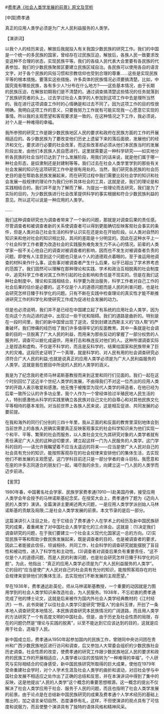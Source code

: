 #[费孝通《社会人类学发展的前景》原文及赏析](https://www.vrrw.net/wx/14721.html)

[中国]费孝通

真正的应用人类学必须是为广大人民利益服务的人类学。

【演讲词】

以我个人的经历来说，解放后我就投入有关我国少数民族的研究工作。我们的中国是一个统一的多民族的国家，曾经存在过民族压迫，解放后，各族人民一致要求改变这种不合理的状态，实现民族平等。我们的各级人民代表大会里要有各民族的代表参加，我们的少数民族聚居区要建立民族区域自治。各民族可以使用各自的语言文字，对于各个民族的风俗习惯和宗教信仰也受到合理的尊重……这些是实现民族平等的根本措施。要落实这些措施，许多具体的民族情况必须要搞清楚。比如，中国究竟有哪些民族，各有多少人?分布在什么地方?——这些基本情况，由于长期的民族压迫，在解放初期我们是不清楚的。通过调查搞清楚这些情况的任务就落到了民族研究者的头上。过去学过社会人类学的人参加到这项工作中去是理所当然的。我在进行这项调查工作时的心情确是和过去不同了。因为这项工作的目的性很明确，我明白这项工作的意义，只要我努力工作就有可能实现我一心愿意它实现的事情。所以我的主观愿望和客观要求是一致的。在这种情况之下工作，我必须说，对个人是一种难得的幸福。

我所参预的研究工作是跟少数民族地区人民的要求和政府在民族方面的工作的开展相适应的。各少数民族为了要改变他们历史上遗留下来的落后面貌，发展他们的经济和文化，要求进行必要的社会改革，而这些改革却必须从他们本民族当时的发展阶段出发，由他们本民族人民自愿进行。这里就需要这一种科学研究——如实地分析各民族的社会当时已达到了什么发展阶段，用我们的话来说，就是他们属于哪一种社会形态，是奴隶制还是封建制等等。我们过去在社会人类学里学到的那些有关社会发展的知识在这项研究工作中是很有用处的。当然，我们研究各民族的社会历史目的是在帮助各民族发展起来，而在研究过程中我们需要比较社会学的知识和社会发展一般规律的理论作为我们分析具体社会的工具，这就是说，我们的理论是和实践相结合的。我们并不是为了解而了解，为提出一些理论而去研究，我们是为了实际的目的，为少数民族进行社会改革提供科学的事实根据和符合少数民族利益的意见。所以这可以说是一种应用的人类学。

……

我们这种调查研究也为调查者带来了一个新的问题，那就是对调查后果的责任感。尽管调查者和被调查者新的关系使调查者可以得到更能确切反映客观社会事实的条件，但是人类对自己社会生活的科学认识实在还是处在开始阶段。以人类对自然的知识来和他对社会的知识相比较，其间的差距是十分明显的。因此在这种水平上一个社会科学工作者要为改造社会的实践服务难免发生力不从心的情况。前辈的人类学家一般不关心他自己的调查对被调查者的影响，因而也不发生对被调查者负责的问题。即使有人注意到这个问题也只是从个人的道德观点着眼的。至于谁运用他调查的材料来作什么事，这些事对被调查者产生什么后果，似乎已超出了学术界考虑的范围了。我们固然可以理解在那种理论和实践、学术和政治互相脱离的社会制度中，追究科学工作者对其工作所引起的社会影响和责任是不现实的。但是在我们这种社会制度中，理论和实践相结合，科学要为政治服务，科学工作者对自己工作的社会后果的估价是必要的。这不仅是个人的道德问题而是人民的利害问题，也是社会研究怎样日臻于科学化的问题。只有不断在实践中检查理论的真实性才能不断推进研究工作的科学化和使研究工作成为促进社会发展的动力。

但是也必须说明，我们并不是已经在中国建立起了有系统的应用社会人类学，因为在向这个方向迈进的途中，出现过一些干扰和阻碍。我们的道路是曲折的。特别是在一段时间里，我们的新中国曾出现了逆流，受到封建法西斯主义的“四人帮”的严重破坏。我们惨痛的经历给了我们许多值得牢记的反面教育。其中一条就是社会调查的目的一旦脱离了广大人民的利益，而用来为那些反动的掌握了一部分权势的人服务时，调查可以蜕化成逼供，用来打击和株连反对他们的人。这种所谓调查实际上是捏造和虚构，不仅是不科学的，而且是反科学的，结果给国家和民族带来了巨大的灾难。这段历史证明了一个真理，就是科学的、对人民有用的社会调查研究必须符合广大人民的利益;也就是说真正的应用人类学必须是为广大人民利益服务的人类学。这就是我在题目中所说的人民的人类学的涵义。

我是为了纪念我的老师马林诺斯基教授而来到这里和同行们见面的。我们一起在这个时刻回忆了这近半个世纪人类学的发展，不由得我们不对这一位杰出的应用人类学的开路人表示敬爱和感激。他无愧于被推崇为现代人类学的缔造者，在他已经为后辈一致所公认的许多功业里，我个人作为一个曾经体验过半殖民地人民生活的人，特别感激他从科学的实践里确立各民族对自己文化的自尊心和对其他民族文化平等相待的基本准则。对当前世界上各族人民来说，这是相互促进、共同发展的必要前提。

在我和海外的同行们分别的三四十年里，我从正面的和反面的教育里深刻地体会到当前世界上的各族人民确实需要真正反映客观事实的社会科学知识来为他们实现一个和平、平等、繁荣的社会而服务，以人类社会文化为其研究对象的人类学者就有责任满足广大人民的这种迫切要求，建立起这样一门为人民服务的人类学。这门学科的目的——请允许我瞩望着不应当太遥远的将来——应当是使广大人民对自己的社会具有充分的知识，能按照客观存在的社会规律来安排他们的集体生活，去实现他们不断发展的主观愿望。这门学科目前还只是一部分学者的奋斗目标。我愿意和在座的许多志同道合的朋友们一起，竭尽我的余生，向建立这一门人民的人类学而迈步前进。



【鉴赏】

1980年春，中国著名社会学家、民族学家费孝通(1910—)赴美国丹佛，接受应用人类学会年会授予的马林诺斯基纪念奖。在授奖大会上，费孝通作了题为《迈向人民的人类学》演讲。全篇演讲主要阐述两大问题，一是应用人类学学派创始人马林诺斯基的贡献及局限;二是社会人类学发展的前景。本文节录的是后一部分。

这篇演讲引人注目之处，在于它结合了费孝通个人在学术上的经历及新中国民族研究的成果，着重阐发了对中国社会人类学变化的三点体会。这就是：(1)决定我们调查研究的问题，在于我们要建立一个社会主义现代化国家这一总的方向。(2)实现民族平等和帮助少数民族发展起来，既是调查者的目的，也是被调查者的要求，因此二者能彼此信任，坦诚相待，共同工作，社会科学的调查研究就能摆脱了盲目性和被动性，进入了科学性和主动性。(3)调查者对调查后果负有重要责任，“这不仅是个人的道德问题，而是人民的利害问题，也是社会研究怎样日臻于科学化的问题”。为此，他指出：“真正的应用人类学必须是为广大人民利益服务的人类学”。它的目的“应当是使广大人民对自己的社会具有充分的知识，能按照客观存在的社会规律来安排他们的集体生活，去实现他们不断发展的主观愿望。”

早在1936年，费孝通远赴英伦，师从马林诺斯基教授，一个重要的动因就是力图用学到的社会人类学知识来改造社会，为人民服务。1938年，不忘初衷的费孝通完成了他的博士论文，这就是后来被作为国内外社会人类学经典教材的《江村经济》一书，此书突破了以往社会人类学只是研究“野蛮人”的金科玉律，开创了一条本地人调查研究本地情况，本民族调查研究本民族情况的广阔道路，而且用人类学的方法研究了一个有高度文明的中国社会。但是，由于历史及社会性质的局限，存在的问题仍然是“理论与实践的脱离”，以至不能达到它应该达到的目的，这就是应用于社会，造福于人民。

新中国成立后，费孝通从1950年起参加国内的民族工作，曾随同中央访问团在贵州和广西少数民族地区进行访问和调查，后又参加人大常委会组织的少数民族社会历史调查。社会性质的改变，使费孝通的研究工作跟少数民族地区人民的要求和政府的民族工作的开展相适应，人类学者以往的苦恼转为“一种难得的幸福”。个人研究与实际相结合的切身感受，新中国民族研究所取得的巨大成果，使他在1979年受命重建社会学时，对个人学术生涯及社会人类学的曲折和波动，对旧社会学与中国社会发展不相适应之处作出了正确的总结和反思，并在本演讲词中得到了集中的反映，这是他提出“人民的人类学”这个概念的重要思想根源。这一概念的提出不仅解决了社会人类学应用于社会、服务于人民的问题，而且也指明了社会人类学发展的前景。由于论点是在总结新中国民族研究的成果及费孝通个人学术经历的基础上推出的，加之语言亲切自然、态度谦恭有礼，这样，不但使演讲的观点具有了可信度和说服力，而且使整个演讲具有了独特的语体风格和精神风采。


